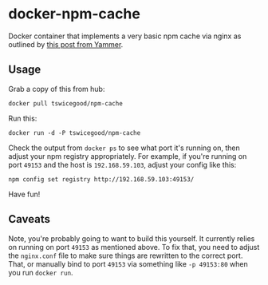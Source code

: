 # docker-npm-cache
Docker container that implements a very basic npm cache via nginx
as outlined by [this post from Yammer][1].

## Usage
Grab a copy of this from hub:

    docker pull tswicegood/npm-cache

Run this:

    docker run -d -P tswicegood/npm-cache

Check the output from `docker ps` to see what port it's running on, then adjust your
npm registry appropriately.  For example, if you're running on port `49153` and
the host is `192.168.59.103`, adjust your config like this:

    npm config set registry http://192.168.59.103:49153/

Have fun!


## Caveats

Note, you're probably going to want to build this yourself.  It currently
relies on running on port `49153` as mentioned above.  To fix that, you need to
adjust the `nginx.conf` file to make sure things are rewritten to the correct
port.  That, or manually bind to port `49153` via something like `-p 49153:80`
when you run `docker run`.

[1]: http://eng.yammer.com/a-private-npm-cache/
